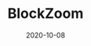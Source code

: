 ---
layout: project
type: project
image: images/sukuk.png
title: BlockZoom
permalink: projects/blockzoom
github: https://github.com/wshbair/sukukx
demo: https://youtu.be/2LO1FZ4I_ZE
# All dates must be YYYY-MM-DD format!
date: 2020-10-08
labels:
  - Blockchain
  - Sukuk
  - Ethereum
  - Islamic Finance
summary: This project is intended to tokenize mortgage sukuk via blockchain technology. The main users of the process are solo investor, notary and SPV. The SPV setup as the originator of the mortgage, it buys and sells the CRE with the funding from the Sole Investor.
---
